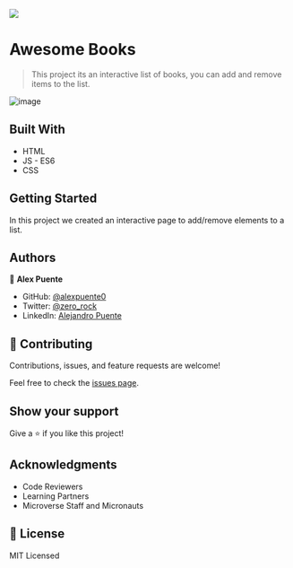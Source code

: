 ![](https://img.shields.io/badge/Microverse-blueviolet)

# Awesome Books

> This project its an interactive list of books, you can add and remove items to the list.

![image](https://user-images.githubusercontent.com/99830261/200399555-1f2416ca-12f5-4620-b34f-7a66674e366b.png)


## Built With

- HTML
- JS - ES6
- CSS

## Getting Started

In this project we created an interactive page to add/remove elements to a list.

## Authors

👤 **Alex Puente**

- GitHub: [@alexpuente0](https://github.com/alexpuente0)
- Twitter: [@zero_rock](https://twitter.com/zero_rock)
- LinkedIn: [Alejandro Puente](https://www.linkedin.com/in/alejandro-puente-farías-154a7629/)

## 🤝 Contributing

Contributions, issues, and feature requests are welcome!

Feel free to check the [issues page](https://github.com/alexpuente0/awesome_books_es6/issues).

## Show your support

Give a ⭐️ if you like this project!

## Acknowledgments

- Code Reviewers
- Learning Partners
- Microverse Staff and Micronauts

## 📝 License

MIT Licensed
